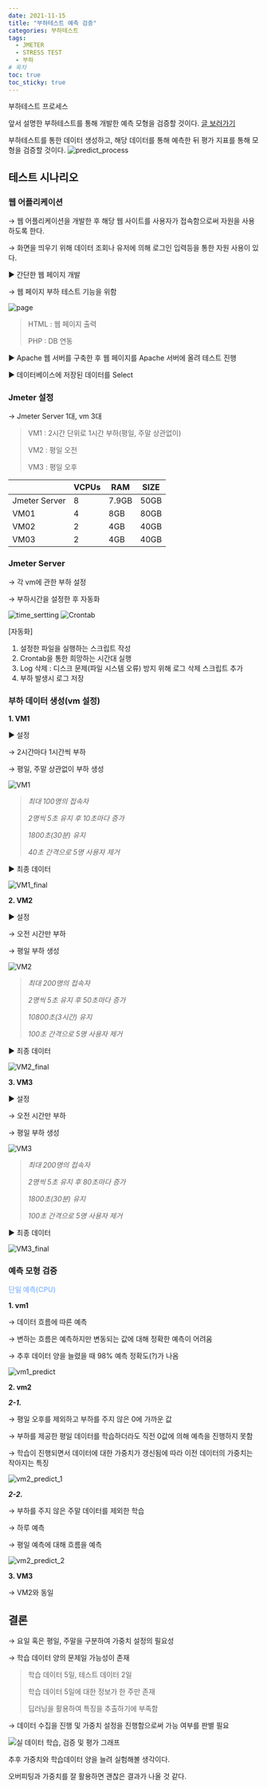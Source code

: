 ```yaml
---
date: 2021-11-15
title: "부하테스트 예측 검증"
categories: 부하테스트
tags:
  - JMETER
  - STRESS TEST
  - 부하
# 목차
toc: true  
toc_sticky: true 
---
```


부하테스트 프로세스


앞서 설명한 부하테스트를 통해 개발한 예측 모형을 검증할 것이다.
[글 보러가기](https://wlslwlsl.github.io/%EB%B6%80%ED%95%98%ED%85%8C%EC%8A%A4%ED%8A%B8/jmeter/)

부하테스트를 통한 데이터 생성하고, 해당 데이터를 통해 예측한 뒤 평가 지표를 통해 모형을 검증할 것이다.
![predict_process]({{https://github.com/wlslwlsl/wlslwlsl.github.io}}/assets/부하테스트/predict_process.png )


## 테스트 시나리오


### 웹 어플리케이션

→ 웹 어플리케이션을 개발한 후 해당 웹 사이트를 사용자가 접속함으로써 자원을 사용하도록 한다.

→ 화면을 띄우기 위해 데이터 조회나 유저에 의해 로그인 입력등을 통한 자원 사용이 있다.

▶ 간단한 웹 페이지 개발

→ 웹 페이지 부하 테스트 기능을 위함

![page]({{https://github.com/wlslwlsl/wlslwlsl.github.io}}/assets/부하테스트/web.png )

> HTML : 웹 페이지 출력
>
> PHP : DB 연동

▶ Apache 웹 서버를 구축한 후 웹 페이지를 Apache 서버에 올려 테스트 진행

▶ 데이터베이스에 저장된 데이터를 Select

### Jmeter 설정

→ Jmeter Server 1대, vm 3대

> VM1 : 2시간 단위로 1시간 부하(평일, 주말 상관없이)
>
> VM2 : 평일 오전
>
> VM3 : 평일 오후

|| **VCPUs** | **RAM** | **SIZE** |
|------|---|---|---|
|Jmeter Server|8|7.9GB|50GB|
| VM01 |4|8GB|80GB|
| VM02 |2|4GB|40GB|
| VM03 |2|4GB|40GB|


### Jmeter Server

→ 각 vm에 관한 부하 설정

→ 부하시간을 설정한 후 자동화

![time_sertting]({{https://github.com/wlslwlsl/wlslwlsl.github.io}}/assets/부하테스트/auto_1.png )
![Crontab]({{https://github.com/wlslwlsl/wlslwlsl.github.io}}/assets/부하테스트/auto_2.png )

[자동화]
1. 설정한 파일을 실행하는 스크립트 작성
2. Crontab을 통한 희망하는 시간대 실행
3. Log 삭제 : 디스크 문제(파일 시스템 오류) 방지 위해 로그 삭제 스크립트 추가
4. 부하 발생시 로그 저장

### 부하 데이터 생성(vm 설정)
**1. VM1**

▶ 설정

→ 2시간마다 1시간씩 부하

→ 평일, 주말 상관없이 부하 생성

![VM1]({{https://github.com/wlslwlsl/wlslwlsl.github.io}}/assets/부하테스트/vm1.png )

> *최대 100명의 접속자*
>
> *2명씩 5초 유지 후 10초마다 증가*
>
> *1800초(30분) 유지*
>
> *40초 간격으로 5명 사용자 제거*

▶ 최종 데이터

![VM1_final]({{https://github.com/wlslwlsl/wlslwlsl.github.io}}/assets/부하테스트/vm1_final.png )

**2. VM2**

▶ 설정

→ 오전 시간만 부하

→ 평일 부하 생성

![VM2]({{https://github.com/wlslwlsl/wlslwlsl.github.io}}/assets/부하테스트/vm2.png )

> *최대 200명의 접속자*
>
> *2명씩 5초 유지 후 50초마다 증가*
>
> *10800초(3시간) 유지*
>
> *100초 간격으로 5명 사용자 제거*

▶ 최종 데이터

![VM2_final]({{https://github.com/wlslwlsl/wlslwlsl.github.io}}/assets/부하테스트/vm2_final.png )


**3. VM3**

▶ 설정

→ 오전 시간만 부하

→ 평일 부하 생성

![VM3]({{https://github.com/wlslwlsl/wlslwlsl.github.io}}/assets/부하테스트/vm3.png )

> *최대 200명의 접속자*
>
> *2명씩 5초 유지 후 80초마다 증가*
>
> *1800초(30분) 유지*
>
> *100초 간격으로 5명 사용자 제거*

▶ 최종 데이터

![VM3_final]({{https://github.com/wlslwlsl/wlslwlsl.github.io}}/assets/부하테스트/vm3_final.png )


### 예측 모형 검증
<span style="color:#9BC3FF; font-weight:bold"> 단일 예측(CPU) </span>

**1. vm1**

→ 데이터 흐름에 따른 예측

→ 변하는 흐름은 예측하지만 변동되는 값에 대해 정확한 예측이 어려움

→ 추후 데이터 양을 늘렸을 때 98% 예측 정확도(?)가 나옴

![vm1_predict]({{https://github.com/wlslwlsl/wlslwlsl.github.io}}/assets/부하테스트/vm1_predict.png )

**2. vm2**

***2-1.***

→ 평일 오후를 제외하고 부하를 주지 않은 0에 가까운 값

→ 부하를 제공한 평일 데이터를 학습하더라도 직전 0값에 의해 예측을 진행하지 못함

→ 학습이 진행되면서 데이터에 대한 가중치가 갱신됨에 따라 이전 데이터의 가중치는 작아지는 특징

![vm2_predict_1]({{https://github.com/wlslwlsl/wlslwlsl.github.io}}/assets/부하테스트/vm2_predict_1.png )

***2-2.***

→ 부하를 주지 않은 주말 데이터를 제외한 학습

→ 하루 예측

→ 평일 예측에 대해 흐름을 예측

![vm2_predict_2]({{https://github.com/wlslwlsl/wlslwlsl.github.io}}/assets/부하테스트/vm2_predict_2.png )

**3. VM3**

→ VM2와 동일


## 결론

→ 요일 혹은 평일, 주말을 구분하여 가중치 설정의 필요성

→ 학습 데이터 양의 문제일 가능성이 존재

> 학습 데이터 5일, 테스트 데이터 2일
>
> 학습 데이터 5일에 대한 정보가 한 주만 존재
>
> 딥러닝을 활용하여 특징을 추출하기에 부족함


→ 데이터 수집을 진행 및 가중치 설정을 진행함으로써 가능 여부를 판별 필요


![실 데이터 학습, 검증 및 평가 그래프]({{https://github.com/wlslwlsl/wlslwlsl.github.io}}/assets/부하테스트/final.png )


추후 가중치와 학습데이터 양을 늘려 실험해볼 생각이다.

오버피팅과 가중치를 잘 활용하면 괜찮은 결과가 나올 것 같다.

﻿